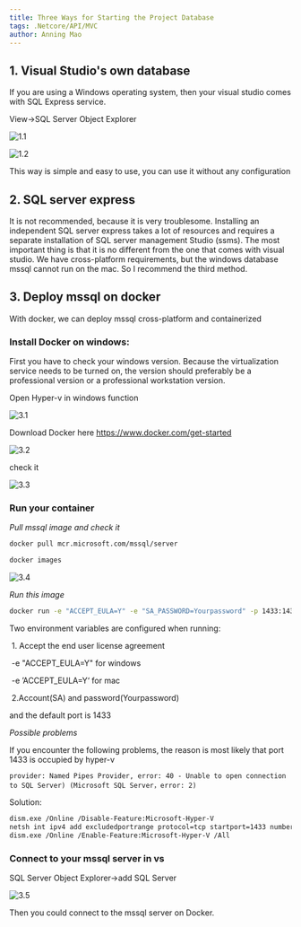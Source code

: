 ```yaml
---
title: Three Ways for Starting the Project Database
tags: .Netcore/API/MVC
author: Anning Mao
---
```


## 1. Visual Studio's own database

If you are using a Windows operating system, then your visual studio comes with SQL Express service. 

View->SQL Server Object Explorer

![1.1](https://github.com/AnningMao/MarkDownImage/raw/main/.net%20note/1.4%20Deploy%20mssql%20On%20Docker/1.1.png)

![1.2](https://github.com/AnningMao/MarkDownImage/raw/main/.net%20note/1.4%20Deploy%20mssql%20On%20Docker/1.2.png)

This way is simple and easy to use, you can use it without any configuration

## 2. SQL server express

It is not recommended, because it is very troublesome. Installing an independent SQL server express takes a lot of resources and requires a separate installation of SQL server management Studio (ssms). The most important thing is that it is no different from the one that comes with visual studio. We have cross-platform requirements, but the windows database mssql cannot run on the mac. So I recommend the third method.

## 3. Deploy mssql on docker

With docker, we can deploy mssql cross-platform and containerized

### Install Docker on windows:

First you have to check your windows version. Because the virtualization service needs to be turned on, the version should preferably be a professional version or a professional workstation version.

Open Hyper-v in windows function

![3.1](https://github.com/AnningMao/MarkDownImage/raw/main/.net%20note/1.4%20Deploy%20mssql%20On%20Docker/3.1.png)



Download Docker here https://www.docker.com/get-started

![3.2](https://github.com/AnningMao/MarkDownImage/raw/main/.net%20note/1.4%20Deploy%20mssql%20On%20Docker/3.2.png)



check it

![3.3](https://github.com/AnningMao/MarkDownImage/raw/main/.net%20note/1.4%20Deploy%20mssql%20On%20Docker/3.3.png)



### Run your container

*Pull mssql image and check it*

``` bash
docker pull mcr.microsoft.com/mssql/server
```

``` bash
docker images
```

![3.4](https://github.com/AnningMao/MarkDownImage/raw/main/.net%20note/4.Deploy%20mssql%20On%20Docker/3.4.png)



*Run this image*

``` bash
docker run -e "ACCEPT_EULA=Y" -e "SA_PASSWORD=Yourpassword" -p 1433:1433 -d mcr.microsoft.com/mssql/server
```

Two environment variables are configured when running:

​	1. Accept the end user license agreement

​		-e "ACCEPT_EULA=Y" for windows

​		-e ’ACCEPT_EULA=Y‘ for mac

​	2.Account(SA) and password(Yourpassword) 

and the default port is 1433



*Possible problems*

If you encounter the following problems, the reason is most likely that port 1433 is occupied by hyper-v

`provider: Named Pipes Provider, error: 40 - Unable to open connection to SQL Server) (Microsoft SQL Server，error: 2)`

Solution:

``` bash
dism.exe /Online /Disable-Feature:Microsoft-Hyper-V
netsh int ipv4 add excludedportrange protocol=tcp startport=1433 numberofports=1
dism.exe /Online /Enable-Feature:Microsoft-Hyper-V /All
```



### Connect to your mssql server in vs

SQL Server Object Explorer->add SQL Server

![3.5](https://github.com/AnningMao/MarkDownImage/raw/main/.net%20note/1.4%20Deploy%20mssql%20On%20Docker/3.5.png)

Then you could connect to the mssql server on Docker.


